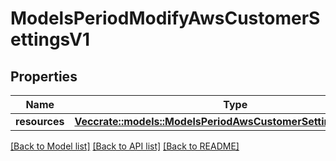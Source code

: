 # ModelsPeriodModifyAwsCustomerSettingsV1

## Properties

Name | Type | Description | Notes
------------ | ------------- | ------------- | -------------
**resources** | [**Vec<crate::models::ModelsPeriodAwsCustomerSettingsRequestV1>**](models.AWSCustomerSettingsRequestV1.md) |  | 

[[Back to Model list]](../README.md#documentation-for-models) [[Back to API list]](../README.md#documentation-for-api-endpoints) [[Back to README]](../README.md)


